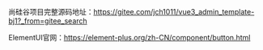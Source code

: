 尚硅谷项目完整源码地址：https://gitee.com/jch1011/vue3_admin_template-bj1?_from=gitee_search

ElementUI官网：https://element-plus.org/zh-CN/component/button.html
